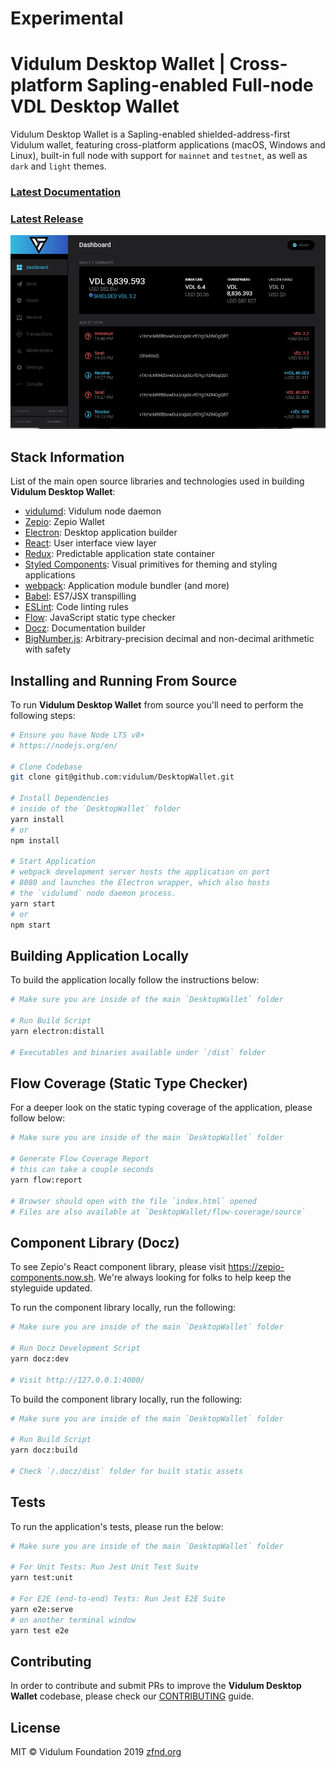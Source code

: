 # Experimental

# Vidulum Desktop Wallet | Cross-platform Sapling-enabled Full-node VDL Desktop Wallet

Vidulum Desktop Wallet is a Sapling-enabled shielded-address-first Vidulum wallet, featuring cross-platform applications (macOS, Windows and Linux), built-in full node with support for `mainnet` and `testnet`, as well as `dark` and `light` themes.

### [Latest Documentation](https://github.com/vidulum)

### [Latest Release](https://github.com/vidulum/DesktopWallet/releases)

![Vidulum Desktop Wallet](https://github.com/vidulum/Vidulum-Press-Kit/raw/master/DesktopWalletSnip.PNG)

## Stack Information

List of the main open source libraries and technologies used in building **Vidulum Desktop Wallet**:

- [vidulumd](https://github.com/vidulum/vidulum): Vidulum node daemon
- [Zepio](https://github.com/ZcashFoundation/zepio): Zepio Wallet
- [Electron](https://github.com/electron/electron): Desktop application builder
- [React](https://facebook.github.io/react/): User interface view layer
- [Redux](https://redux.js.org/): Predictable application state container
- [Styled Components](https://www.styled-components.com/): Visual primitives for theming and styling applications
- [webpack](https://webpack.github.io/): Application module bundler (and more)
- [Babel](https://babeljs.io/): ES7/JSX transpilling
- [ESLint](https://eslint.org/): Code linting rules
- [Flow](https://flow.org): JavaScript static type checker
- [Docz](https://docz.site): Documentation builder
- [BigNumber.js](https://github.com/MikeMcl/bignumber.js#readme): Arbitrary-precision decimal and non-decimal arithmetic with safety

## Installing and Running From Source

To run **Vidulum Desktop Wallet** from source you'll need to perform the following steps:
```bash
# Ensure you have Node LTS v8+
# https://nodejs.org/en/

# Clone Codebase
git clone git@github.com:vidulum/DesktopWallet.git

# Install Dependencies
# inside of the `DesktopWallet` folder
yarn install
# or
npm install

# Start Application
# webpack development server hosts the application on port
# 8080 and launches the Electron wrapper, which also hosts
# the `vidulumd` node daemon process.
yarn start
# or
npm start
```

## Building Application Locally

To build the application locally follow the instructions below:
```bash
# Make sure you are inside of the main `DesktopWallet` folder

# Run Build Script
yarn electron:distall

# Executables and binaries available under `/dist` folder
```

## Flow Coverage (Static Type Checker)

For a deeper look on the static typing coverage of the application, please follow below:
```bash
# Make sure you are inside of the main `DesktopWallet` folder

# Generate Flow Coverage Report
# this can take a couple seconds
yarn flow:report

# Browser should open with the file `index.html` opened
# Files are also available at `DesktopWallet/flow-coverage/source`
```

## Component Library (Docz)

To see Zepio's React component library, please visit https://zepio-components.now.sh. We're always looking for folks to help keep the styleguide updated.

To run the component library locally, run the following:
```bash
# Make sure you are inside of the main `DesktopWallet` folder

# Run Docz Development Script
yarn docz:dev

# Visit http://127.0.0.1:4000/
```

To build the component library locally, run the following:
```bash
# Make sure you are inside of the main `DesktopWallet` folder

# Run Build Script
yarn docz:build

# Check `/.docz/dist` folder for built static assets
```

## Tests

To run the application's tests, please run the below:
```bash
# Make sure you are inside of the main `DesktopWallet` folder

# For Unit Tests: Run Jest Unit Test Suite
yarn test:unit

# For E2E (end-to-end) Tests: Run Jest E2E Suite
yarn e2e:serve
# on another terminal window
yarn test e2e
```

## Contributing

In order to contribute and submit PRs to improve the **Vidulum Desktop Wallet** codebase, please check our [CONTRIBUTING](https://github.com/vidulum/DesktopWallet/blob/master/CONTRIBUTING.md) guide.

## License

MIT © Vidulum Foundation 2019 [zfnd.org](https://zfnd.org)
